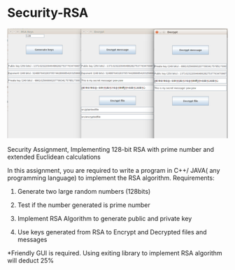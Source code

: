 # Security-RSA

![GUI](https://github.com/AriPerkkio/Security-RSA/blob/master/GUI.png)

Security Assignment, Implementing 128-bit RSA with prime number and extended Euclidean calculations

In this assignment, you are required to write a program in C++/ JAVA( any programming language) to implement the RSA algorithm.
Requirements:

1) Generate two large random numbers   (128bits)

2) Test if the number generated is prime number 

3) Implement RSA Algorithm to generate public and private key

4) Use keys  generated from RSA to Encrypt and Decrypted files and messages

*Friendly  GUI is required. Using exiting library to implement RSA algorithm will deduct 25%

